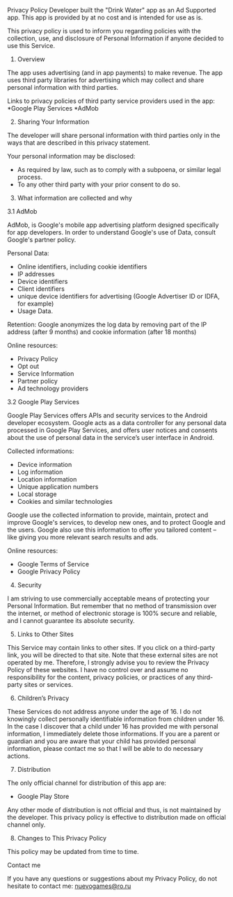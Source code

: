 Privacy Policy
Developer built the "Drink Water" app as an Ad Supported app. This app is provided by at no cost and is intended for use as is.

This privacy policy is used to inform you regarding policies with the collection, use, and disclosure of Personal Information if anyone decided to use this Service.

1. Overview

The app uses advertising (and in app payments) to make revenue. The app uses third party libraries for advertising which may collect and share personal information with third parties.

Links to privacy policies of third party service providers used in the app: 
*Google Play Services 
*AdMob

2. Sharing Your Information

The developer will share personal information with third parties only in the ways that are described in this privacy statement.

Your personal information may be disclosed: 
* As required by law, such as to comply with a subpoena, or similar legal process. 
* To any other third party with your prior consent to do so.

3. What information are collected and why

3.1 AdMob

AdMob, is Google's mobile app advertising platform designed specifically for app developers. In order to understand Google's use of Data, consult Google's partner policy.

Personal Data: 
* Online identifiers, including cookie identifiers 
* IP addresses 
* Device identifiers 
* Client identifiers 
* unique device identifiers for advertising (Google Advertiser ID or IDFA, for example) 
* Usage Data.

Retention: 
Google anonymizes the log data by removing part of the IP address (after 9 months) and cookie information (after 18 months)

Online resources: 
* Privacy Policy 
* Opt out 
* Service Information 
* Partner policy 
* Ad technology providers

3.2 Google Play Services

Google Play Services offers APIs and security services to the Android developer ecosystem. Google acts as a data controller for any personal data processed in Google Play Services, and offers user notices and consents about the use of personal data in the service’s user interface in Android.

Collected informations: 
* Device information 
* Log information 
* Location information 
* Unique application numbers 
* Local storage 
* Cookies and similar technologies

Google use the collected information to provide, maintain, protect and improve Google's services, to develop new ones, and to protect Google and the users. Google also use this information to offer you tailored content – like giving you more relevant search results and ads.

Online resources: 
* Google Terms of Service 
* Google Privacy Policy

4. Security

I am striving to use commercially acceptable means of protecting your Personal Information. But remember that no method of transmission over the internet, or method of electronic storage is 100% secure and reliable, and I cannot guarantee its absolute security.

5. Links to Other Sites

This Service may contain links to other sites. If you click on a third-party link, you will be directed to that site. Note that these external sites are not operated by me. Therefore, I strongly advise you to review the Privacy Policy of these websites. I have no control over and assume no responsibility for the content, privacy policies, or practices of any third-party sites or services.

6. Children’s Privacy

These Services do not address anyone under the age of 16. I do not knowingly collect personally identifiable information from children under 16. In the case I discover that a child under 16 has provided me with personal information, I immediately delete those informations. If you are a parent or guardian and you are aware that your child has provided personal information, please contact me so that I will be able to do necessary actions.

7. Distribution

The only official channel for distribution of this app are: 
* Google Play Store

Any other mode of distribution is not official and thus, is not maintained by the developer. This privacy policy is effective to distribution made on official channel only.

8. Changes to This Privacy Policy

This policy may be updated from time to time.

Contact me

If you have any questions or suggestions about my Privacy Policy, do not hesitate to contact me: nuevogames@ro.ru
